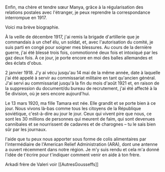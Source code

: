 Enfin, ma chère et tendre sœur Manya, grâce à la régularisation des relations postales avec l'étranger, je peux reprendre la correspondance interrompue en 1917.

Voici ma brève biographie.

À la veille de décembre 1917, j'ai remis la brigade d'artillerie que je commandais à un chef élu, un soldat, et, avec l'autorisation du comité, je suis parti en congé pour soigner mes blessures. Au cours de la dernière guerre, j'ai été blessé trois fois, commotionné deux fois et intoxiqué par les gaz deux fois. À ce jour, je porte encore en moi des balles allemandes et des éclats d'obus.

2 janvier 1918. J'y ai vécu jusqu'au 14 mai de la même année, date à laquelle j'ai été appelé à servir au commissariat militaire en tant qu'ancien général. J'ai servi au commissariat jusqu'à la fin du mois d'août 1921 et, en raison de la suppression du document/du bureau de recrutement, j'ai été affecté à la 5e division, où je sers encore aujourd'hui.

Le 13 mars 1920, ma fille Tamara est née. Elle grandit et se porte bien à ce jour. Nous vivons là-bas comme tous les citoyens de la République soviétique, c'est-à-dire au jour le jour. Ceux qui vivent pire que nous, ce sont les 30 millions de personnes qui meurent de faim, qui sont devenues cannibales et se nourrissent de cadavres et de charognes – tu le sais bien sûr par les journaux.

l'aide que tu peux nous apporter sous forme de colis alimentaires par l'intermédiaire de l'American Relief Administration (ARA), dont une antenne a ouvert récemment dans notre région. Je m'y suis rendu et cela m'a donné l'idée de t'écrire pour t'indiquer comment venir en aide à ton frère.

Arkadi frère de Valeri voir [[AutresGousseffs]]